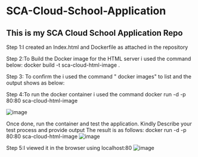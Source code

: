 # SCA-Cloud-School-Application
## This is my SCA Cloud School Application Repo

Step 1:I created an Index.html and Dockerfile as attached in the repository

Step 2:To Build the Docker image for the HTML server i used the command below: docker build -t sca-cloud-html-image .

Step 3: To confirm the i used the command " docker images" to list and the output shows as below:

Step 4:To run the docker container i used the command docker run -d -p 80:80 sca-cloud-html-image

![image](https://user-images.githubusercontent.com/56696638/125689591-2d916ecc-074d-46ff-b35f-4e7c86a76053.png)

Once done, run the container and test the application. Kindly Describe your test process and provide output
The result is as follows: docker run -d -p 80:80 sca-cloud-html-image
![image](https://user-images.githubusercontent.com/56696638/125690015-df08349a-8f01-4418-8a5a-f1161d9f23cc.png)

Step 5:I viewed it in the browser using localhost:80
![image](https://user-images.githubusercontent.com/56696638/125690342-b200d94b-3d9e-449c-b2cb-ffdfa8868f7a.png)
